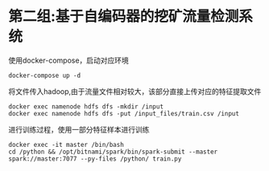 # 第二组:基于自编码器的挖矿流量检测系统

使用docker-compose，启动对应环境
```
docker-compose up -d
```
将文件传入hadoop,由于流量文件相对较大，该部分直接上传对应的特征提取文件
```
docker exec namenode hdfs dfs -mkdir /input
docker exec namenode hdfs dfs -put /input_files/train.csv /input
```

进行训练过程，使用一部分特征样本进行训练
```
docker exec -it master /bin/bash
cd /python && /opt/bitnami/spark/bin/spark-submit --master spark://master:7077 --py-files /python/ train.py
```
